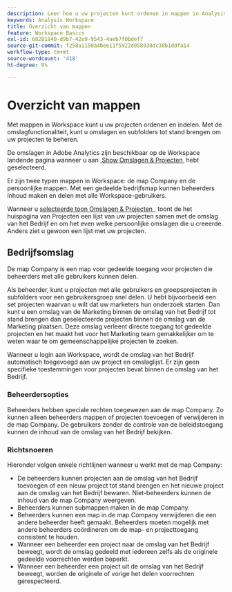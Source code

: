 ```yaml
---
description: Leer hoe u uw projecten kunt ordenen in mappen in Analysis Workspace.
keywords: Analysis Workspace
title: Overzicht van mappen
feature: Workspace Basics
exl-id: 68281840-d9b7-42e9-9543-4aeb7f0bdef7
source-git-commit: f258a1150a4bee11f5922d058930dc38b1ddfa14
workflow-type: tm+mt
source-wordcount: '418'
ht-degree: 0%

---
```


# Overzicht van mappen

Met mappen in Workspace kunt u uw projecten ordenen en indelen. Met de omslagfunctionaliteit, kunt u omslagen en subfolders tot stand brengen om uw projecten te beheren.

De omslagen in Adobe Analytics zijn beschikbaar op de Workspace landende pagina wanneer u aan [&#x200B; Show Omslagen &amp; Projecten &#x200B;](../freeform-overview.md#show-selector) hebt geselecteerd.

Er zijn twee typen mappen in Workspace: de map Company en de persoonlijke mappen. Met een gedeelde bedrijfsmap kunnen beheerders inhoud maken en delen met alle Workspace-gebruikers.

Wanneer u [&#x200B; selecteerde toon Omslagen &amp; Projecten &#x200B;](../freeform-overview.md#show-selector), toont de het huispagina van Projecten een lijst van uw projecten samen met de omslag van het Bedrijf en om het even welke persoonlijke omslagen die u creeerde. Anders ziet u gewoon een lijst met uw projecten.


## Bedrijfsomslag

De map Company is een map voor gedeelde toegang voor projecten die beheerders met alle gebruikers kunnen delen.

Als beheerder, kunt u projecten met alle gebruikers en groepsprojecten in subfolders voor een gebruikersgroep snel delen. U hebt bijvoorbeeld een set projecten waarvan u wilt dat uw marketers hun onderzoek starten. Dan kunt u een omslag van de Marketing binnen de omslag van het Bedrijf tot stand brengen dan geselecteerde projecten binnen de omslag van de Marketing plaatsen. Deze omslag verleent directe toegang tot gedeelde projecten en het maakt het voor het Marketing team gemakkelijker om te weten waar te om gemeenschappelijke projecten te zoeken.

Wanneer u login aan Workspace, wordt de omslag van het Bedrijf automatisch toegevoegd aan uw project en omslaglijst. Er zijn geen specifieke toestemmingen voor projecten bevat binnen de omslag van het Bedrijf.

### Beheerdersopties

Beheerders hebben speciale rechten toegewezen aan de map Company. Zo kunnen alleen beheerders mappen of projecten toevoegen of verwijderen in de map Company. De gebruikers zonder de controle van de beleidstoegang kunnen de inhoud van de omslag van het Bedrijf bekijken.

<!--
![The Projects page showing the admin options.](/help/analyze/analysis-workspace/build-workspace-project/assets/admin-options.png)

Non-Admins have limited options.

![The Projects page showing the non-admin options for folders.](/help/analyze/analysis-workspace/build-workspace-project/assets/non-admin-folder-options.png)

-->

### Richtsnoeren

Hieronder volgen enkele richtlijnen wanneer u werkt met de map Company:

- De beheerders kunnen projecten aan de omslag van het Bedrijf toevoegen of een nieuw project tot stand brengen en het nieuwe project aan de omslag van het Bedrijf bewaren. Niet-beheerders kunnen de inhoud van de map Company weergeven.
- Beheerders kunnen submappen maken in de map Company.
- Beheerders kunnen een map in de map Company verwijderen die een andere beheerder heeft gemaakt. Beheerders moeten mogelijk met andere beheerders coördineren om de map- en projecttoegang consistent te houden.
- Wanneer een beheerder een project naar de omslag van het Bedrijf beweegt, wordt de omslag gedeeld met iedereen zelfs als de originele gedeelde voorrechten werden beperkt.
- Wanneer een beheerder een project uit de omslag van het Bedrijf beweegt, worden de originele of vorige het delen voorrechten gerespecteerd.


<!--
# Folders in Analysis Workspace

Folders in Analytics is a folder management system displayed on the Adobe Analytics landing page and when **Workspace** > **Projects** is selected.

Folders in Workspace helps you organize and categorize your projects for better retrieval and access. In addition, a shared Company folder allows Admins to easily create and share content with all Workspace users. 

When you have a long list of projects, navigating to a specific project has its challenges. With the folders feature, you can create folders and sub-folders to manage your projects, making it easier to find projects when you need them.

There are two types of folders in Workspace: the Company folder and personal folders.

When you log in to Workspace, the Projects home page displays a list of your projects along with the Company folder and any personal folders that you created.

![](/help/analyze/analysis-workspace/build-workspace-project/assets/landing-page2.png)

## About the Company folder {#company-folder}

The Company folder is a shared-access folder for projects that Admins can share with all users.

As an Admin, you can quickly share projects with all users and group projects into subfolders for a user group. For example, if you have a set of projects that you want your marketers to use to start their research, you can create a Marketing folder within the Company folder then place selected projects within the Marketing folder. This quickly provides direct access to shared projects and it makes it easier for the Marketing team to know where to look for common files.

When a user logs in to Workspace, the Company folder is automatically added to their project and folder list. There are no specific permissions for projects contained within the Company folder.


### Admin Options {#admin-options}

Admins have special privileges assigned to the Company folder. For example, only Admins can add or remove folders or projects in the Company folder. Users without Admin-access can view the contents of the Company folder.

![](/help/analyze/analysis-workspace/build-workspace-project/assets/admin-options.png)

Non-Admins have limited options.

![](/help/analyze/analysis-workspace/build-workspace-project/assets/non-admin-folder-options.png){width="45%"}

### Company folder guidelines {#company-folder-guidelines}

-   Admins can add projects to the Company folder or create a new project and save it to the Company folder. Non-Admins can view the contents of the Company folder.

-   Admins can create subfolders within the Company folder.

-   Admins can delete a folder within the Company folder that another admin created. Admins may need to coordinate with other Admins to keep folder and project access consistent.

-   When an Admin moves a project to the Company folder, the project is shared with everyone even if the original shared privileges were restricted.

-   When an Admin moves a project out of the Company folder, the original or previous sharing privileges are respected.


-->
